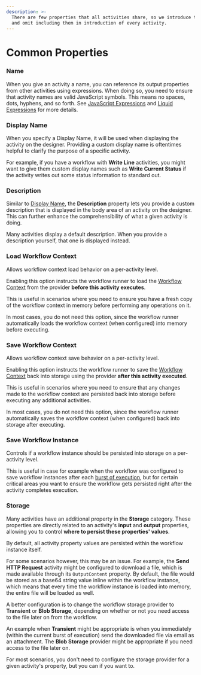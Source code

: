 ```yaml
---
description: >-
  There are few properties that all activities share, so we introduce them here
  and omit including them in introduction of every activity.
---
```


# Common Properties

### Name <a href="#name" id="name"></a>

When you give an activity a name, you can reference its output properties from other activities using expressions. When doing so, you need to ensure that activity names are valid JavaScript symbols. This means no spaces, dots, hyphens, and so forth. See [JavaScript Expressions](https://v2.elsaworkflows.io/docs/activities/expressions/expressions-javascript.md#activity-output-elsa-20) and [Liquid Expressions](https://v2.elsaworkflows.io/docs/activities/expressions/expressions-liquid.md#activity-output) for more details.

### Display Name <a href="#display-name" id="display-name"></a>

When you specify a Display Name, it will be used when displaying the activity on the designer. Providing a custom display name is oftentimes helpful to clarify the purpose of a specific activity.

For example, if you have a workflow with **Write Line** activities, you might want to give them custom display names such as **Write Current Status** if the activity writes out some status information to standard out.

### Description <a href="#description" id="description"></a>

Similar to [Display Name](https://v2.elsaworkflows.io/docs/activities/common-properties#display-name), the **Description** property lets you provide a custom description that is displayed in the body area of an activity on the designer. This can further enhance the comprehensibility of what a given activity is doing.

Many activities display a default description. When you provide a description yourself, that one is displayed instead.

### Load Workflow Context <a href="#load-workflow-context" id="load-workflow-context"></a>

Allows workflow context load behavior on a per-activity level.

Enabling this option instructs the workflow runner to load the [Workflow Context](https://v2.elsaworkflows.io/docs/activities/concepts/concepts-workflow-context.md) from the provider **before this activity executes**.

This is useful in scenarios where you need to ensure you have a fresh copy of the workflow context in memory before performing any operations on it.

In most cases, you do not need this option, since the workflow runner automatically loads the workflow context (when configured) into memory before executing.

### Save Workflow Context <a href="#save-workflow-context" id="save-workflow-context"></a>

Allows workflow context save behavior on a per-activity level.

Enabling this option instructs the workflow runner to save the [Workflow Context](https://v2.elsaworkflows.io/docs/activities/concepts/concepts-workflow-context.md) back into storage using the provider **after this activity executed**.

This is useful in scenarios where you need to ensure that any changes made to the workflow context are persisted back into storage before executing any additional activities.

In most cases, you do not need this option, since the workflow runner automatically saves the workflow context (when configured) back into storage after executing.

### Save Workflow Instance <a href="#save-workflow-instance" id="save-workflow-instance"></a>

Controls if a workflow instance should be persisted into storage on a per-activity level.

This is useful in case for example when the workflow was configured to save workflow instances after each [burst of execution](https://v2.elsaworkflows.io/docs/activities/concepts/concepts-workflows.md#burst-of-execution), but for certain critical areas you want to ensure the workflow gets persisted right after the activity completes execution.

### Storage <a href="#storage" id="storage"></a>

Many activities have an additional property in the **Storage** category. These properties are directly related to an activity's **input** and **output** properties, allowing you to control **where to persist these properties' values**.

By default, all activity property values are persisted within the workflow instance itself.

For some scenarios however, this may be an issue. For example, the **Send HTTP Request** activity might be configured to download a file, which is made available through its `OutputContent` property. By default, the file would be stored as a base64 string value inline within the workflow instance, which means that every time the workflow instance is loaded into memory, the entire file will be loaded as well.

A better configuration is to change the workflow storage provider to **Transient** or **Blob Storage**, depending on whether or not you need access to the file later on from the workflow.

An example when **Transient** might be appropriate is when you immediately (within the current burst of execution) send the downloaded file via email as an attachment. The **Blob Storage** provider might be appropriate if you need access to the file later on.

For most scenarios, you don't need to configure the storage provider for a given activity's property, but you can if you want to.
